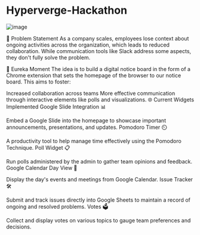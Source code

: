 # Hyperverge-Hackathon

![image](https://github.com/user-attachments/assets/87584e84-643f-4159-8af8-146a47f80be6)

🎯 Problem Statement
As a company scales, employees lose context about ongoing activities across the organization, which leads to reduced collaboration. While communication tools like Slack address some aspects, they don't fully solve the problem.

🌟 Eureka Moment
The idea is to build a digital notice board in the form of a Chrome extension that sets the homepage of the browser to our notice board. This aims to foster:

Increased collaboration across teams
More effective communication through interactive elements like polls and visualizations.
🌐 Current Widgets Implemented
Google Slide Integration 📊

Embed a Google Slide into the homepage to showcase important announcements, presentations, and updates.
Pomodoro Timer ⏲️

A productivity tool to help manage time effectively using the Pomodoro Technique.
Poll Widget 📋

Run polls administered by the admin to gather team opinions and feedback.
Google Calendar Day View 📅

Display the day's events and meetings from Google Calendar.
Issue Tracker 🛠️

Submit and track issues directly into Google Sheets to maintain a record of ongoing and resolved problems.
Votes 🗳️

Collect and display votes on various topics to gauge team preferences and decisions.

